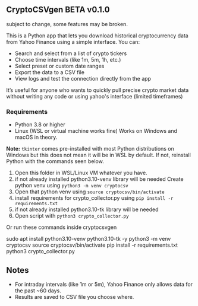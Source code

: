 ## CryptoCSVgen BETA v0.1.0
 subject to change, some features may be broken.


This is a Python app that lets you download historical cryptocurrency data from Yahoo Finance using a simple interface. You can:

* Search and select from a list of crypto tickers
* Choose time intervals (like 1m, 5m, 1h, etc.)
* Select preset or custom date ranges
* Export the data to a CSV file
* View logs and test the connection directly from the app

It’s useful for anyone who wants to quickly pull precise crypto market data without writing any code or using yahoo's interface (limited timeframes)

### Requirements

* Python 3.8 or higher
* Linux (WSL or virtual machine works fine) Works on Windows and macOS in theory. 

**Note:** `tkinter` comes pre-installed with most Python distributions on Windows but this does not mean it will be in WSL by default. If not, reinstall Python with the commands seen below.

1. Open this folder in WSL/Linux VM whatever you have.
2. if not already installed python3.10-venv library will be needed 
   Create python venv using `python3 -m venv cryptocsv`
3. Open that python venv using `source cryptocsv/bin/activate`
4. install requirements for crypto_collector.py using `pip install -r requirements.txt`
5. if not already installed python3.10-tk library will be needed
6. Open script with `python3 crypto_collector.py`

Or run these commands inside cryptocsvgen

sudo apt install python3.10-venv python3.10-tk -y
python3 -m venv cryptocsv
source cryptocsv/bin/activate
pip install -r requirements.txt
python3 crypto_collector.py


## Notes

* For intraday intervals (like 1m or 5m), Yahoo Finance only allows data for the past \~60 days.
* Results are saved to CSV file you choose where.
